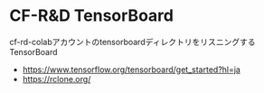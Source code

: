 # CF-R&D TensorBoard

cf-rd-colabアカウントのtensorboardディレクトリをリスニングするTensorBoard

* https://www.tensorflow.org/tensorboard/get_started?hl=ja
* https://rclone.org/